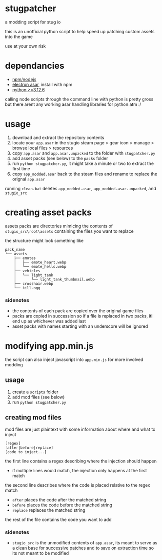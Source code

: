 # stugpatcher

a modding script for stug io

this is an unofficial python script to help speed up patching custom assets into the game

use at your own risk

# dependancies

* [npm/nodejs](https://docs.npmjs.com/downloading-and-installing-node-js-and-npm)
* [electron asar](https://github.com/electron/asar), install with npm
* [python >=3.12.6](https://www.python.org/downloads/)

calling node scripts through the command line with python is pretty gross but there arent any working asar handling libraries for python atm :/

# usage

1. download and extract the repository contents
2. locate your `app.asar` in the stugio steam page > gear icon > manage > browse local files > resources
3. copy `app.asar` and `app.asar.unpacked` to the folder with `stugpatcher.py`
4. add asset packs (see below) to the `packs` folder
5. run `python stugpatcher.py`, it might take a minute or two to extract the first time
6. copy `app_modded.asar` back to the steam files and rename to replace the orignal `app.asar`

running `clean.bat` deletes `app_modded.asar`, `app_modded.asar.unpacked`, and `stugio_src`

# creating asset packs

assets packs are directories mimicing the contents of `stugio_src\root\assets` containing the files you want to replace

the structure might look something like

```
pack_name
└── assets
    ├── emotes
    │   ├── emote_heart.webp
    │   └── emote_hello.webp
    ├── vehicles
    │   └── light_tank
    │       └── light_tank_thumbnail.webp
    ├── crosshair.webp
    └── kill.ogg
```

### sidenotes

* the contents of each pack are copied over the original game files
* packs are copied in succession so if a file is replaced in two packs, itll end up as whichever was added last
* asset packs with names starting with an underscore will be ignored

# modifying app.min.js

the script can also inject javascript into `app.min.js` for more involved modding

## usage

1. create a `scripts` folder
2. add mod files (see below)
3. run `python stugpatcher.py`

## creating mod files

mod files are just plaintext with some information about where and what to inject

```
[regex]
[after|before|replace]
[code to inject...]
```

the first line contains a regex describing where the injection should happen
* if multiple lines would match, the injection only happens at the first match

the second line describes where the code is placed relative to the regex match
* `after` places the code after the matched string
* `before` places the code before the matched string
* `replace` replaces the matched string

the rest of the file contains the code you want to add

### sidenotes

* `stugio_src` is the unmodified contents of `app.asar`, its meant to serve as a clean base for successive patches and to save on extraction time so its not meant to be modified